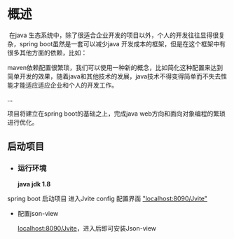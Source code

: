# 概述

​	在java 生态系统中，除了很适合企业开发的项目以外，个人的开发往往显得很复杂，spring boot虽然是一套可以减少java 开发成本的框架，但是在这个框架中有很多其他方面的依赖，比如：

​	maven依赖配置很繁琐，我们可以使用一种新的概念，比如简化这种配置来达到简单开发的效果，随着java和其他技术的发展，java技术不得变得简单而不失去性能才能适应适应企业和个人的开发工作。

...

 项目将建立在spring boot的基础之上，完成java web方向和面向对象编程的繁琐进行优化。

## 启动项目

- ### 运行环境

  **java jdk 1.8**

spring boot 启动项目 进入Jvite config 配置界面 ["localhost:8090/Jvite"]()

- 配置json-view

  [localhost:8090/Jvite]()，进入后即可安装Json-view

  